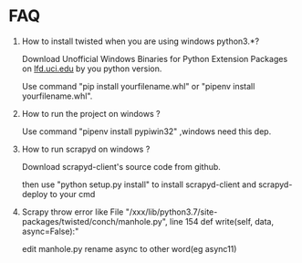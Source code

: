 # FAQ
1.  How to install twisted when you are using windows python3.*?

    Download Unofficial Windows Binaries for Python Extension Packages on [lfd.uci.edu](https://www.lfd.uci.edu/~gohlke/pythonlibs/#twisted) by you python version.
    
    Use command "pip install yourfilename.whl" or "pipenv install yourfilename.whl".
    
2.  How to run the project on windows ?
    
    Use command "pipenv install pypiwin32" ,windows need this dep.

3.  How to run scrapyd on windows ?
    
    Download scrapyd-client's source code from github.
    
    then use "python setup.py install" to install scrapyd-client and scrapyd-deploy to your cmd
    
4.  Scrapy throw error  like File "/xxx/lib/python3.7/site-packages/twisted/conch/manhole.py", line 154
	    def write(self, data, async=False):"
	
	edit manhole.py rename async to other word(eg async11)